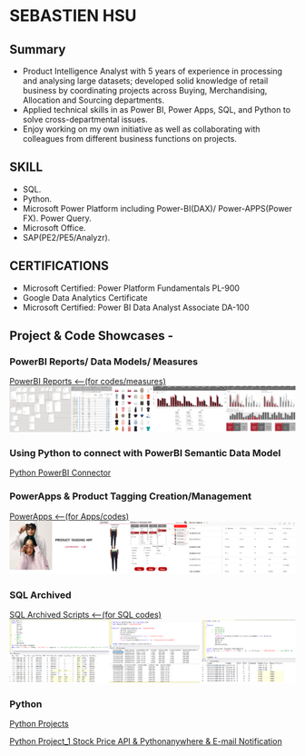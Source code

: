 # SEBASTIEN HSU

## Summary
* Product Intelligence Analyst with 5 years of experience in processing and analysing large datasets; developed solid knowledge of retail business by coordinating projects across Buying, Merchandising, Allocation and Sourcing departments.
* Applied technical skills in as Power BI, Power Apps, SQL, and Python to solve cross-departmental issues.
* Enjoy working on my own initiative as well as collaborating with colleagues from different business functions on projects.

## SKILL
* SQL.
* Python.
* Microsoft Power Platform including Power-BI(DAX)/ Power-APPS(Power FX). Power Query.
* Microsoft Office.
* SAP(PE2/PE5/Analyzr).

## CERTIFICATIONS
* Microsoft Certified: Power Platform Fundamentals PL-900
* Google Data Analytics Certificate
* Microsoft Certified: Power BI Data Analyst Associate DA-100

## Project & Code Showcases - 

### PowerBI Reports/ Data Models/ Measures
[PowerBI Reports <--(for codes/measures)](https://sebsebsebsebtimes4.github.io/PowerBI-Reports/)
![alt text](bi.png)

### Using Python to connect with PowerBI Semantic Data Model 
[Python PowerBI Connector](https://sebsebsebsebtimes4.github.io/Python-for-BI-Semantic-Data-Model-Connector/)


### PowerApps & Product Tagging Creation/Management
[PowerApps <--(for Apps/codes)](https://sebsebsebsebtimes4.github.io/Power_Apps/)
![alt text](tagging.png)


### SQL Archived

[SQL Archived Scripts <--(for SQL codes)](https://sebsebsebsebtimes4.github.io/SQL_Archived/)
![alt text](sql.png)


### Python
[Python Projects](https://sebsebsebsebtimes4.github.io/Python/)

[Python Project_1 Stock Price API & Pythonanywhere & E-mail Notification](https://github.com/sebsebsebsebtimes4/Python/blob/main/README.md#project_1)









